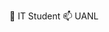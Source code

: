 
🌱 IT Student 
📫 UANL

<!---
marthalaura/marthalaura is a ✨ special ✨ repository because its `README.md` (this file) appears on your GitHub profile.
You can click the Preview link to take a look at your changes.
--->
